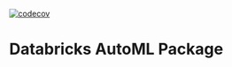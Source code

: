 [![codecov](https://codecov.io/gh/databricks/automl/branch/main/graph/badge.svg)](https://codecov.io/gh/databricks/automl)

# Databricks AutoML Package
